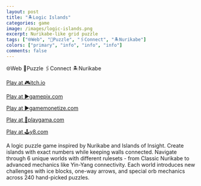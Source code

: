 ```yaml
---
layout: post
title: "🏝️Logic Islands"
categories: game
image: /images/logic-islands.png
excerpt: Nurikabe-like grid puzzle
tags: ["🌐Web", "🧩Puzzle", "🖇️Connect", "🏝️Nurikabe"]
colors: ["primary", "info", "info", "info"]
comments: false
---
```


<span class="badge badge-primary">🌐Web</span>
<span class="badge badge-info">🧩Puzzle</span>
<span class="badge badge-info">🖇️Connect</span>
<span class="badge badge-info">🏝️Nurikabe</span>

<a href="https://sublevelgames.itch.io/logic-islands" class="btn btn-primary btn-lg">Play at 🎮itch.io</a>

<a href="https://www.gamepix.com/play/logic-islands" class="btn btn-primary btn-lg">Play at ▶️gamepix.com</a>

<a href="https://html5.gamemonetize.co/xsocq2kafpyvurms2y1w7o3g3urm948t/" class="btn btn-primary btn-lg">Play at ▶️gamemonetize.com</a>

<a href="https://playgama.com/game/logic-islands" class="btn btn-primary btn-lg">Play at 💜playgama.com</a>

<a href="https://www.y8.com/games/logic_islands" class="btn btn-primary btn-lg">Play at 🕹️y8.com</a>

A logic puzzle game inspired by Nurikabe and Islands of Insight. Create islands with exact numbers while keeping walls connected. Navigate through 6 unique worlds with different rulesets - from Classic Nurikabe to advanced mechanics like Yin-Yang connectivity. Each world introduces new challenges with ice blocks, one-way arrows, and special orb mechanics across 240 hand-picked puzzles.

